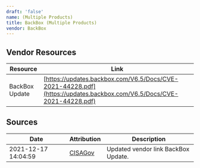 ```yaml
---
draft: 'false'
name: (Multiple Products)
title: BackBox (Multiple Products)
vendor: BackBox
---
```


## Vendor Resources
| Resource | Link |
| --- | --- |
| BackBox Update | [https://updates.backbox.com/V6.5/Docs/CVE-2021-44228.pdf](https://updates.backbox.com/V6.5/Docs/CVE-2021-44228.pdf) |



## Sources
| Date | Attribution | Description |
| --- | --- | --- |
| 2021-12-17 14:04:59 | [CISAGov](https://raw.githubusercontent.com/cisagov/log4j-affected-db/develop/README.md) | Updated vendor link BackBox Update.  |
